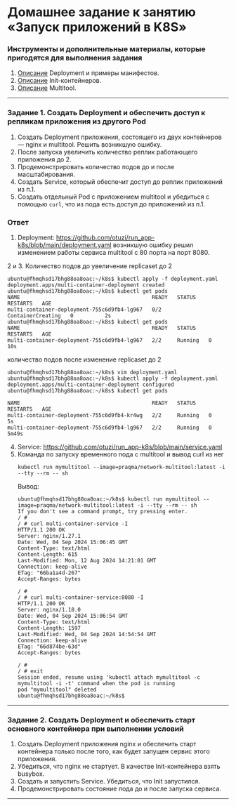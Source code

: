 # Домашнее задание к занятию «Запуск приложений в K8S»

### Инструменты и дополнительные материалы, которые пригодятся для выполнения задания

1. [Описание](https://kubernetes.io/docs/concepts/workloads/controllers/deployment/) Deployment и примеры манифестов.
2. [Описание](https://kubernetes.io/docs/concepts/workloads/pods/init-containers/) Init-контейнеров.
3. [Описание](https://github.com/wbitt/Network-MultiTool) Multitool.

------

### Задание 1. Создать Deployment и обеспечить доступ к репликам приложения из другого Pod

1. Создать Deployment приложения, состоящего из двух контейнеров — nginx и multitool. Решить возникшую ошибку.
2. После запуска увеличить количество реплик работающего приложения до 2.
3. Продемонстрировать количество подов до и после масштабирования.
4. Создать Service, который обеспечит доступ до реплик приложений из п.1.
5. Создать отдельный Pod с приложением multitool и убедиться с помощью `curl`, что из пода есть доступ до приложений из п.1.

### Ответ
1. Deployment: https://github.com/otuzi/run_app-k8s/blob/main/deployment.yaml
   возникшую ошибку решил изменением работы сервиса multitool с 80 порта на порт 8080.

2 и 3. Количество подов до увеличение replicaset до 2
   ```
   ubuntu@fhmqhsd17bhg88oa8oac:~/k8s$ kubectl apply -f deployment.yaml 
   deployment.apps/multi-container-deployment created
   ubuntu@fhmqhsd17bhg88oa8oac:~/k8s$ kubectl get pods
   NAME                                          READY   STATUS              RESTARTS   AGE
   multi-container-deployment-755c6d9fb4-lg967   0/2     ContainerCreating   0          2s
   ubuntu@fhmqhsd17bhg88oa8oac:~/k8s$ kubectl get pods
   NAME                                          READY   STATUS    RESTARTS   AGE
   multi-container-deployment-755c6d9fb4-lg967   2/2     Running   0          10s

   ```
   количество подов после изменение replicaset до 2
   ```
   ubuntu@fhmqhsd17bhg88oa8oac:~/k8s$ vim deployment.yaml 
   ubuntu@fhmqhsd17bhg88oa8oac:~/k8s$ kubectl apply -f deployment.yaml 
   deployment.apps/multi-container-deployment configured
   ubuntu@fhmqhsd17bhg88oa8oac:~/k8s$ kubectl get pods

   NAME                                          READY   STATUS    RESTARTS   AGE
   multi-container-deployment-755c6d9fb4-kr4wg   2/2     Running   0          5s
   multi-container-deployment-755c6d9fb4-lg967   2/2     Running   0          5m49s

   ```

4. Service: https://github.com/otuzi/run_app-k8s/blob/main/service.yaml
5. Команда по запуску временного пода с multitool и вывод curl из нег
   ```
   kubectl run mymultitool --image=praqma/network-multitool:latest -i --tty --rm -- sh
   ```
   Вывод:
   ```
   ubuntu@fhmqhsd17bhg88oa8oac:~/k8s$ kubectl run mymultitool --image=praqma/network-multitool:latest -i --tty --rm -- sh
   If you don't see a command prompt, try pressing enter.
   / #
   / # curl multi-container-service -I
   HTTP/1.1 200 OK
   Server: nginx/1.27.1
   Date: Wed, 04 Sep 2024 15:06:45 GMT
   Content-Type: text/html
   Content-Length: 615
   Last-Modified: Mon, 12 Aug 2024 14:21:01 GMT
   Connection: keep-alive
   ETag: "66ba1a4d-267"
   Accept-Ranges: bytes

   / # 
   / # curl multi-container-service:8080 -I
   HTTP/1.1 200 OK
   Server: nginx/1.18.0
   Date: Wed, 04 Sep 2024 15:06:54 GMT
   Content-Type: text/html
   Content-Length: 1597
   Last-Modified: Wed, 04 Sep 2024 14:54:54 GMT
   Connection: keep-alive
   ETag: "66d874be-63d"
   Accept-Ranges: bytes

   / # 
   / # exit
   Session ended, resume using 'kubectl attach mymultitool -c mymultitool -i -t' command when the pod is running
   pod "mymultitool" deleted
   ubuntu@fhmqhsd17bhg88oa8oac:~/k8s$ 
   ```

------

### Задание 2. Создать Deployment и обеспечить старт основного контейнера при выполнении условий

1. Создать Deployment приложения nginx и обеспечить старт контейнера только после того, как будет запущен сервис этого приложения.
2. Убедиться, что nginx не стартует. В качестве Init-контейнера взять busybox.
3. Создать и запустить Service. Убедиться, что Init запустился.
4. Продемонстрировать состояние пода до и после запуска сервиса.

------
